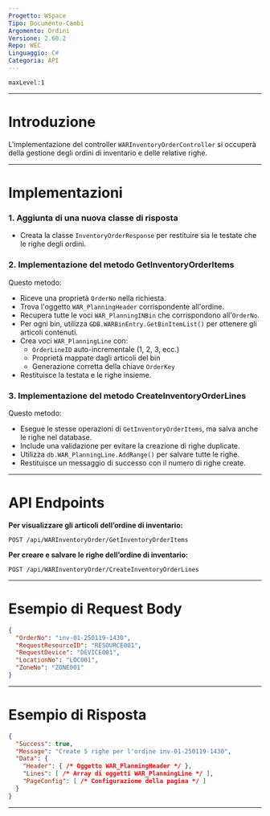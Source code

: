 ```yaml
---
Progetto: WSpace
Tipo: Documento-Cambi
Argomento: Ordini
Versione: 2.60.2
Repo: WEC
Linguaggio: C#
Categoria: API
---
```

```toc 
maxLevel:1
```

---

#  Introduzione

L'implementazione del controller `WARInventoryOrderController` si occuperà della gestione degli ordini di inventario e delle relative righe.

---

#  Implementazioni

### 1. **Aggiunta di una nuova classe di risposta**

- Creata la classe `InventoryOrderResponse` per restituire sia le testate che le righe degli ordini.

### 2. **Implementazione del metodo GetInventoryOrderItems**

Questo metodo:

- Riceve una proprietà `OrderNo` nella richiesta.
- Trova l'oggetto `WAR_PlanningHeader` corrispondente all'ordine.
- Recupera tutte le voci `WAR_PlanningINBin` che corrispondono all'`OrderNo`.
- Per ogni bin, utilizza `GDB.WARBinEntry.GetBinItemList()` per ottenere gli articoli contenuti.
- Crea voci `WAR_PlanningLine` con:
    - `OrderLineID` auto-incrementale (1, 2, 3, ecc.)
    - Proprietà mappate dagli articoli del bin
    - Generazione corretta della chiave `OrderKey`
- Restituisce la testata e le righe insieme.

### 3. **Implementazione del metodo CreateInventoryOrderLines**

Questo metodo:

- Esegue le stesse operazioni di `GetInventoryOrderItems`, ma salva anche le righe nel database.
- Include una validazione per evitare la creazione di righe duplicate.
- Utilizza `db.WAR_PlanningLine.AddRange()` per salvare tutte le righe.
- Restituisce un messaggio di successo con il numero di righe create.

---

#  API Endpoints

**Per visualizzare gli articoli dell’ordine di inventario:**

```
POST /api/WARInventoryOrder/GetInventoryOrderItems
```

**Per creare e salvare le righe dell’ordine di inventario:**

```
POST /api/WARInventoryOrder/CreateInventoryOrderLines
```

---

#  Esempio di Request Body

```Json
{
  "OrderNo": "inv-01-250119-1430",
  "RequestResourceID": "RESOURCE001",
  "RequestDevice": "DEVICE001",
  "LocationNo": "LOC001",
  "ZoneNo": "ZONE001"
}
```

---

#  Esempio di Risposta

```Json
{
  "Success": true,
  "Message": "Create 5 righe per l'ordine inv-01-250119-1430",
  "Data": {
    "Header": { /* Oggetto WAR_PlanningHeader */ },
    "Lines": [ /* Array di oggetti WAR_PlanningLine */ ],
    "PageConfig": [ /* Configurazione della pagina */ ]
  }
}
```

---

